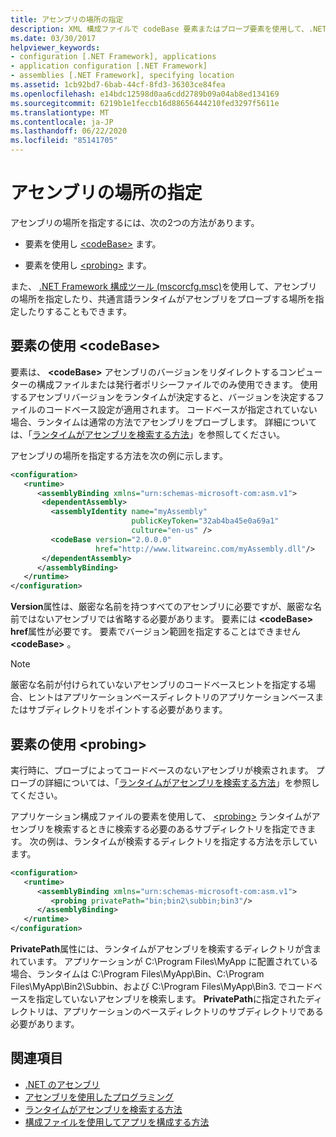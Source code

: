 ```yaml
---
title: アセンブリの場所の指定
description: XML 構成ファイルで codeBase 要素またはプローブ要素を使用して、.NET でアセンブリの場所を指定する方法を参照してください。
ms.date: 03/30/2017
helpviewer_keywords:
- configuration [.NET Framework], applications
- application configuration [.NET Framework]
- assemblies [.NET Framework], specifying location
ms.assetid: 1cb92bd7-6bab-44cf-8fd3-36303ce84fea
ms.openlocfilehash: e14bdc12598d0aa6cdd2789b09a04ab8ed134169
ms.sourcegitcommit: 6219b1e1feccb16d88656444210fed3297f5611e
ms.translationtype: MT
ms.contentlocale: ja-JP
ms.lasthandoff: 06/22/2020
ms.locfileid: "85141705"
---
```

# <a name="specifying-an-assemblys-location"></a>アセンブリの場所の指定
アセンブリの場所を指定するには、次の2つの方法があります。  
  
- 要素を使用し [\<codeBase>](./file-schema/runtime/codebase-element.md) ます。  
  
- 要素を使用し [\<probing>](./file-schema/runtime/probing-element.md) ます。  
  
 また、 [.NET Framework 構成ツール (mscorcfg.msc)](https://docs.microsoft.com/previous-versions/dotnet/netframework-4.0/2bc0cxhc(v=vs.100))を使用して、アセンブリの場所を指定したり、共通言語ランタイムがアセンブリをプローブする場所を指定したりすることもできます。  
  
## <a name="using-the-codebase-element"></a>要素の使用 \<codeBase>  
 要素は、 **\<codeBase>** アセンブリのバージョンをリダイレクトするコンピューターの構成ファイルまたは発行者ポリシーファイルでのみ使用できます。 使用するアセンブリバージョンをランタイムが決定すると、バージョンを決定するファイルのコードベース設定が適用されます。 コードベースが指定されていない場合、ランタイムは通常の方法でアセンブリをプローブします。 詳細については、「[ランタイムがアセンブリを検索する方法](../deployment/how-the-runtime-locates-assemblies.md)」を参照してください。  
  
 アセンブリの場所を指定する方法を次の例に示します。  
  
```xml  
<configuration>  
   <runtime>  
      <assemblyBinding xmlns="urn:schemas-microsoft-com:asm.v1">  
       <dependentAssembly>  
         <assemblyIdentity name="myAssembly"  
                           publicKeyToken="32ab4ba45e0a69a1"  
                           culture="en-us" />  
         <codeBase version="2.0.0.0"  
                   href="http://www.litwareinc.com/myAssembly.dll"/>  
       </dependentAssembly>  
      </assemblyBinding>  
   </runtime>  
</configuration>  
```  
  
 **Version**属性は、厳密な名前を持つすべてのアセンブリに必要ですが、厳密な名前ではないアセンブリでは省略する必要があります。 要素には **\<codeBase>** **href**属性が必要です。 要素でバージョン範囲を指定することはできません **\<codeBase>** 。  
  
> [!NOTE]
> 厳密な名前が付けられていないアセンブリのコードベースヒントを指定する場合、ヒントはアプリケーションベースディレクトリのアプリケーションベースまたはサブディレクトリをポイントする必要があります。  
  
## <a name="using-the-probing-element"></a>要素の使用 \<probing>  
 実行時に、プローブによってコードベースのないアセンブリが検索されます。 プローブの詳細については、「[ランタイムがアセンブリを検索する方法](../deployment/how-the-runtime-locates-assemblies.md)」を参照してください。  
  
 アプリケーション構成ファイルの要素を使用して、 [\<probing>](./file-schema/runtime/probing-element.md) ランタイムがアセンブリを検索するときに検索する必要のあるサブディレクトリを指定できます。 次の例は、ランタイムが検索するディレクトリを指定する方法を示しています。  
  
```xml  
<configuration>  
   <runtime>  
      <assemblyBinding xmlns="urn:schemas-microsoft-com:asm.v1">  
         <probing privatePath="bin;bin2\subbin;bin3"/>  
      </assemblyBinding>  
   </runtime>  
</configuration>  
```  
  
 **PrivatePath**属性には、ランタイムがアセンブリを検索するディレクトリが含まれています。 アプリケーションが C:\Program Files\MyApp に配置されている場合、ランタイムは C:\Program Files\MyApp\Bin、C:\Program Files\MyApp\Bin2\Subbin、および C:\Program Files\MyApp\Bin3. でコードベースを指定していないアセンブリを検索します。 **PrivatePath**に指定されたディレクトリは、アプリケーションのベースディレクトリのサブディレクトリである必要があります。  
  
## <a name="see-also"></a>関連項目

- [.NET のアセンブリ](../../standard/assembly/index.md)
- [アセンブリを使用したプログラミング](../../standard/assembly/index.md)
- [ランタイムがアセンブリを検索する方法](../deployment/how-the-runtime-locates-assemblies.md)
- [構成ファイルを使用してアプリを構成する方法](index.md)
